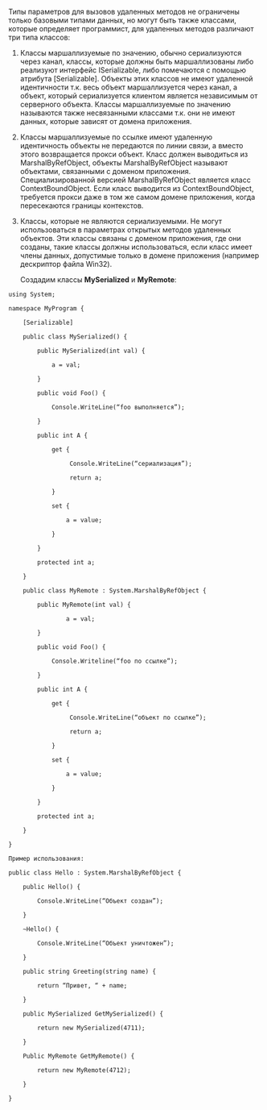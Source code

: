 

Типы параметров для вызовов удаленных методов не ограничены только базовыми типами данных, но могут быть также классами, которые определяет программист, для удаленных методов различают три типа классов: 

1. Классы маршаллизуемые по значению, обычно сериализуются через канал, классы, которые должны быть маршаллизованы либо реализуют интерфейс ISerializable, либо помечаются с помощью атрибута \[Serializable\]. Объекты этих классов не имеют удаленной идентичности т.к. весь объект маршаллизуется через канал, а объект, который сериализуется клиентом является независимым от серверного объекта. Классы маршаллизуемые по значению называются также несвязанными классами т.к. они не имеют данных, которые зависят от домена приложения. 
    
2. Классы маршаллизуемые по ссылке имеют удаленную идентичность объекты не передаются по линии связи, а вместо этого возвращается прокси объект. Класс должен выводиться из MarshalByRefObject, объекты MarshalByRefObject называют объектами, связанными с доменом приложения. Специализированной версией MarshalByRefObject является класс ContextBoundObject. Если класс выводится из ContextBoundObject, требуется прокси даже в том же самом домене приложения, когда пересекаются границы контекстов. 
    
3. Классы, которые не являются сериализуемыми. Не могут использоваться в параметрах открытых методов удаленных объектов. Эти классы связаны с доменом приложения, где они созданы, такие классы должны использоваться, если класс имеет члены данных, допустимые только в домене приложения (например дескриптор файла Win32). 
    

	Создадим классы **MySerialized** и **MyRemote**:

```
using System; 

namespace MyProgram { 

    [Serializable] 

    public class MySerialized() { 

        public MySerialized(int val) { 

            a = val; 

        } 

        public void Foo() { 

            Console.WriteLine(“foo выполняется”); 

        } 

        public int A { 

            get { 

                 Console.WriteLine(“сериализация”); 

                 return a; 

            } 

            set { 

                a = value; 

            } 

        } 

        protected int a; 

    } 

    public class MyRemote : System.MarshalByRefObject { 

        public MyRemote(int val) { 

                a = val; 

        } 

        public void Foo() { 

            Console.Writeline(“foo по ссылке”); 

        } 

        public int A { 

            get { 

                 Console.WriteLine(“объект по ссылке”); 

                 return a; 

            } 

            set { 

                a = value; 

            } 

        } 

        protected int a; 

    } 

} 

Пример использования: 

public class Hello : System.MarshalByRefObject { 

    public Hello() { 

        Console.WriteLine(“Объект создан”); 

    } 

    ~Hello() { 

        Console.WriteLine(“Объект уничтожен”); 

    } 

    public string Greeting(string name) { 

        return “Привет, “ + name; 

    } 

    public MySerialized GetMySerialized() { 

        return new MySerialized(4711); 

    } 

    Public MyRemote GetMyRemote() { 

        return new MyRemote(4712); 

    } 

}

  
```